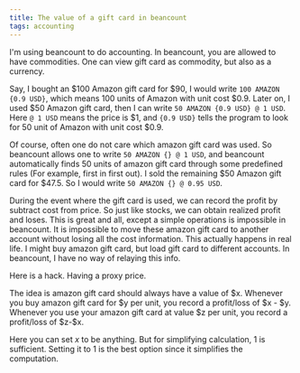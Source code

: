 ```yaml
---
title: The value of a gift card in beancount
tags: accounting 
---
```


I'm using beancount to do accounting. In beancount, you are allowed to have commodities. One can view gift card as commodity, but also as a currency.

Say, I bought an \$100 Amazon gift card for \$90, I would write `100 AMAZON {0.9 USD}`, which means 100 units of Amazon with unit cost \$0.9.
Later on, I used \$50 Amazon gift card, then I can write `50 AMAZON {0.9 USD} @ 1 USD`. Here `@ 1 USD` means the price is \$1, and `{0.9 USD}` tells the program to look for 50 unit of Amazon with unit cost \$0.9. 

Of course, often one do not care which amazon gift card was used. So beancount allows one to write `50 AMAZON {} @ 1 USD`, and beancount automatically finds 50 units of amazon gift card through some predefined rules (For example, first in first out). I sold the remaining \$50 Amazon gift card for \$47.5. So I would write `50 AMAZON {} @ 0.95 USD`.

During the event where the gift card is used, we can record the profit by subtract cost from price. So just like stocks, we can obtain realized profit and loses. 
This is great and all, except a simple operations is impossible in beancount. It is impossible to move these amazon gift card to another account without losing all the cost information. This actually happens in real life. I might buy amazon gift card, but load gift card to different accounts. In beancount, I have no way of relaying this info. 

Here is a hack. Having a proxy price.

The idea is amazon gift card should always have a value of \$x.
Whenever you buy amazon gift card for \$y per unit, you record a profit/loss of \$x - \$y.
Whenever you use your amazon gift card at value \$z per unit, you record a profit/loss of \$z-\$x.

Here you can set $x$ to be anything. But for simplifying calculation, 1 is sufficient.
Setting it to $1$ is the best option since it simplifies the computation.
